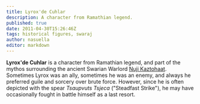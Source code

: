 ```yaml
---
title: Lyrox'de Cuhlar
description: A character from Ramathian legend.
published: true
date: 2011-04-30T15:26:46Z
tags: historical figures, swaraj
author: nasuella
editor: markdown
---
```


**Lyrox'de Cuhlar** is a character from Ramathian legend, and part of the mythos surrounding the ancient Swarian Warlord [Nuji Kaztohaat](/historical-figures/nuji-kaztohaat "wikilink"). Sometimes Lyrox was an ally, sometimes he was an enemy, and always he preferred guile and sorcery over brute force. However, since he is often depicted with the spear *Tsaupvuts Tsjeca* ("Steadfast Strike"), he may have occasionally fought in battle himself as a last resort.